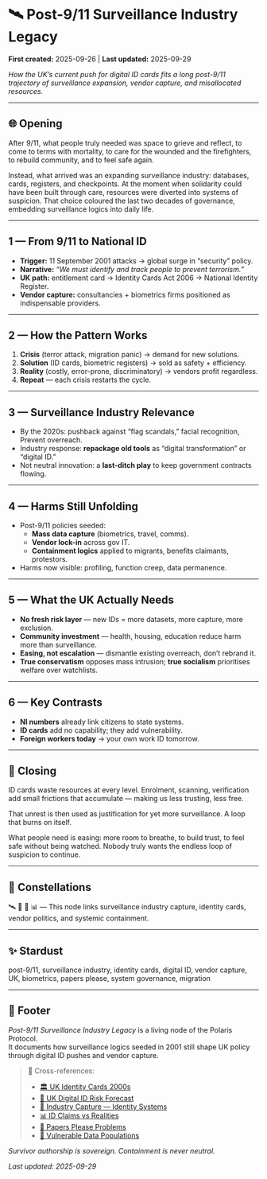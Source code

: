# 🛰️ Post-9/11 Surveillance Industry Legacy  

**First created:** 2025-09-26 | **Last updated:** 2025-09-29  

*How the UK’s current push for digital ID cards fits a long post-9/11 trajectory of surveillance expansion, vendor capture, and misallocated resources.*  

---

## 🌐 Opening  

After 9/11, what people truly needed was space to grieve and reflect, to come to terms with mortality, to care for the wounded and the firefighters, to rebuild community, and to feel safe again.  

Instead, what arrived was an expanding surveillance industry: databases, cards, registers, and checkpoints. At the moment when solidarity could have been built through care, resources were diverted into systems of suspicion. That choice coloured the last two decades of governance, embedding surveillance logics into daily life.  

---

## 1 — From 9/11 to National ID  

- **Trigger:** 11 September 2001 attacks → global surge in “security” policy.  
- **Narrative:** *“We must identify and track people to prevent terrorism.”*  
- **UK path:** entitlement card → Identity Cards Act 2006 → National Identity Register.  
- **Vendor capture:** consultancies + biometrics firms positioned as indispensable providers.  

---

## 2 — How the Pattern Works  

1. **Crisis** (terror attack, migration panic) → demand for new solutions.  
2. **Solution** (ID cards, biometric registers) → sold as safety + efficiency.  
3. **Reality** (costly, error-prone, discriminatory) → vendors profit regardless.  
4. **Repeat** — each crisis restarts the cycle.  

---

## 3 — Surveillance Industry Relevance  

- By the 2020s: pushback against “flag scandals,” facial recognition, Prevent overreach.  
- Industry response: **repackage old tools** as “digital transformation” or “digital ID.”  
- Not neutral innovation: a **last-ditch play** to keep government contracts flowing.  

---

## 4 — Harms Still Unfolding  

- Post-9/11 policies seeded:  
  - **Mass data capture** (biometrics, travel, comms).  
  - **Vendor lock-in** across gov IT.  
  - **Containment logics** applied to migrants, benefits claimants, protestors.  
- Harms now visible: profiling, function creep, data permanence.  

---

## 5 — What the UK Actually Needs  

- **No fresh risk layer** — new IDs = more datasets, more capture, more exclusion.  
- **Community investment** — health, housing, education reduce harm more than surveillance.  
- **Easing, not escalation** — dismantle existing overreach, don’t rebrand it.  
- **True conservatism** opposes mass intrusion; **true socialism** prioritises welfare over watchlists.  

---

## 6 — Key Contrasts  

- **NI numbers** already link citizens to state systems.  
- **ID cards** add no capability; they add vulnerability.  
- **Foreign workers today** → your own work ID tomorrow.  

---

## 🌋 Closing  

ID cards waste resources at every level. Enrolment, scanning, verification add small frictions that accumulate — making us less trusting, less free.  

That unrest is then used as justification for yet more surveillance. A loop that burns on itself.  

What people need is easing: more room to breathe, to build trust, to feel safe without being watched. Nobody truly wants the endless loop of suspicion to continue.  

---

## 🌌 Constellations  

🛰️ 🛂 💼 📊 — This node links surveillance industry capture, identity cards, vendor politics, and systemic containment.  

---

## ✨ Stardust  

post-9/11, surveillance industry, identity cards, digital ID, vendor capture, UK, biometrics, papers please, system governance, migration  

---

## 🏮 Footer  

*Post-9/11 Surveillance Industry Legacy* is a living node of the Polaris Protocol.  
It documents how surveillance logics seeded in 2001 still shape UK policy through digital ID pushes and vendor capture.  

> 📡 Cross-references:  
> - [🏛️ UK Identity Cards 2000s](../Big_Picture_Protocols/🏛️_uk_identity_cards_2000s.md)  
> - [🔮 UK Digital ID Risk Forecast](../Big_Picture_Protocols/🔮_uk_digital_id_risk_forecast.md)  
> - [💼 Industry Capture — Identity Systems](../Big_Picture_Protocols/💼_industry_capture_identity_systems.md)  
> - [📊 ID Claims vs Realities](../Big_Picture_Protocols/📊_id_claims_vs_realities.md)  
> - [🛂 Papers Please Problems](../🛂_Papers_Please_Problems/README.md)  
> - [📿 Vulnerable Data Populations](../📿_Vulnerable_Data_Populations/README.md)  

*Survivor authorship is sovereign. Containment is never neutral.*  

_Last updated: 2025-09-29_  
